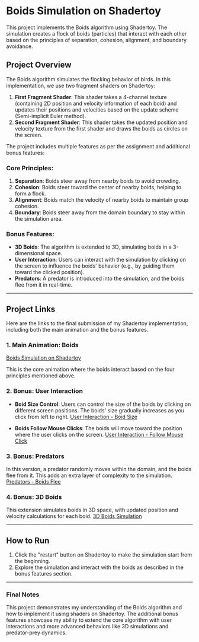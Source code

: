 # Boids Simulation on Shadertoy

This project implements the Boids algorithm using Shadertoy. The simulation creates a flock of boids (particles) that interact with each other based on the principles of separation, cohesion, alignment, and boundary avoidance.

## Project Overview

The Boids algorithm simulates the flocking behavior of birds. In this implementation, we use two fragment shaders on Shadertoy:

1. **First Fragment Shader**: This shader takes a 4-channel texture (containing 2D position and velocity information of each boid) and updates their positions and velocities based on the update scheme (Semi-implicit Euler method).
2. **Second Fragment Shader**: This shader takes the updated position and velocity texture from the first shader and draws the boids as circles on the screen.

The project includes multiple features as per the assignment and additional bonus features:

### Core Principles:
1. **Separation**: Boids steer away from nearby boids to avoid crowding.
2. **Cohesion**: Boids steer toward the center of nearby boids, helping to form a flock.
3. **Alignment**: Boids match the velocity of nearby boids to maintain group cohesion.
4. **Boundary**: Boids steer away from the domain boundary to stay within the simulation area.

### Bonus Features:
- **3D Boids**: The algorithm is extended to 3D, simulating boids in a 3-dimensional space.
- **User Interaction**: Users can interact with the simulation by clicking on the screen to influence the boids' behavior (e.g., by guiding them toward the clicked position).
- **Predators**: A predator is introduced into the simulation, and the boids flee from it in real-time.

---
## Project Links

Here are the links to the final submission of my Shadertoy implementation, including both the main animation and the bonus features.

### 1. **Main Animation: Boids**
[Boids Simulation on Shadertoy](https://www.shadertoy.com/view/mtVBWz)

This is the core animation where the boids interact based on the four principles mentioned above.

### 2. **Bonus: User Interaction**
- **Boid Size Control**: Users can control the size of the boids by clicking on different screen positions. The boids' size gradually increases as you click from left to right.
  [User Interaction - Boid Size](https://www.shadertoy.com/view/clyfD1)

- **Boids Follow Mouse Clicks**: The boids will move toward the position where the user clicks on the screen.
  [User Interaction - Follow Mouse Click](https://www.shadertoy.com/view/dtGBDh)

### 3. **Bonus: Predators**
In this version, a predator randomly moves within the domain, and the boids flee from it. This adds an extra layer of complexity to the simulation.
[Predators - Boids Flee](https://www.shadertoy.com/view/DtyfRK)

### 4. **Bonus: 3D Boids**
This extension simulates boids in 3D space, with updated position and velocity calculations for each boid.
[3D Boids Simulation](https://www.shadertoy.com/view/dtKBz3)


---

## How to Run
1. Click the "restart" button on Shadertoy to make the simulation start from the beginning.
2. Explore the simulation and interact with the boids as described in the bonus features section.

---

### Final Notes
This project demonstrates my understanding of the Boids algorithm and how to implement it using shaders on Shadertoy. The additional bonus features showcase my ability to extend the core algorithm with user interactions and more advanced behaviors like 3D simulations and predator-prey dynamics.

